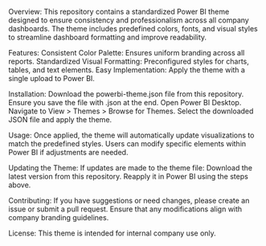 Overview:
This repository contains a standardized Power BI theme designed to ensure consistency and professionalism across all company dashboards. The theme includes predefined colors, fonts, and visual styles to streamline dashboard formatting and improve readability.

Features:
Consistent Color Palette: Ensures uniform branding across all reports.
Standardized Visual Formatting: Preconfigured styles for charts, tables, and text elements.
Easy Implementation: Apply the theme with a single upload to Power BI.

Installation:
Download the powerbi-theme.json file from this repository.
Ensure you save the file with .json at the end.
Open Power BI Desktop.
Navigate to View > Themes > Browse for Themes.
Select the downloaded JSON file and apply the theme.

Usage:
Once applied, the theme will automatically update visualizations to match the predefined styles.
Users can modify specific elements within Power BI if adjustments are needed.

Updating the Theme:
If updates are made to the theme file:
Download the latest version from this repository.
Reapply it in Power BI using the steps above.

Contributing:
If you have suggestions or need changes, please create an issue or submit a pull request.
Ensure that any modifications align with company branding guidelines.

License:
This theme is intended for internal company use only.
